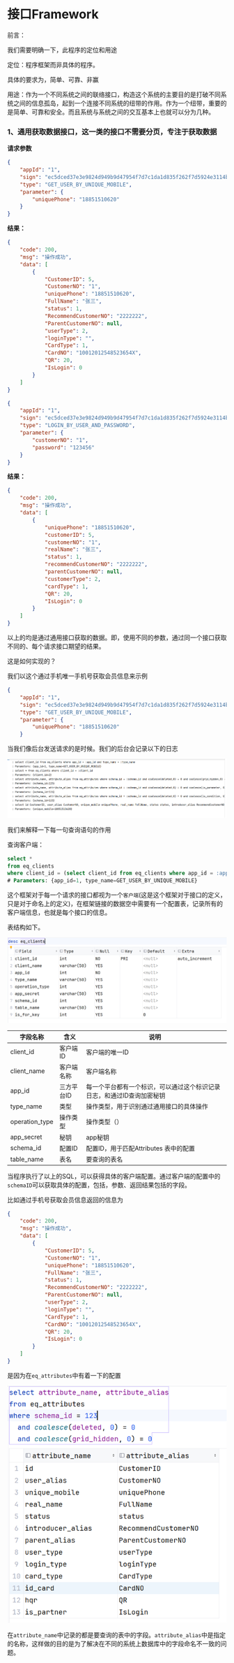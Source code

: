 # 接口Framework

前言：

我们需要明确一下，此程序的定位和用途

定位：程序框架而非具体的程序。

具体的要求为，简单、可靠、非赢 

用途：作为一个不同系统之间的联络接口，构造这个系统的主要目的是打破不同系统之间的信息孤岛，起到一个连接不同系统的纽带的作用。作为一个纽带，重要的是简单、可靠和安全。而且系统与系统之间的交互基本上也就可以分为几种。



### 1、通用获取数据接口，这一类的接口不需要分页，专注于获取数据

**请求参数**

```JSON
{
	"appId": "1",
	"sign": "ec5dced37e3e9824d949b9d47954f7d7c1da1d835f262f7d5924e3114bbb54c0",
	"type": "GET_USER_BY_UNIQUE_MOBILE",
	"parameter": {
		"uniquePhone": "18851510620"
	}
}
```

**结果：**

```JSON
{
	"code": 200,
	"msg": "操作成功",
	"data": [
		{
			"CustomerID": 5,
			"CustomerNO": "1",
			"uniquePhone": "18851510620",
			"FullName": "张三",
			"status": 1,
			"RecommendCustomerNO": "2222222",
			"ParentCustomerNO": null,
			"userType": 2,
			"loginType": "",
			"CardType": 1,
			"CardNO": "10012012548523654X",
			"QR": 20,
			"IsLogin": 0
		}
	]
}
```

```json
{
	"appId": "1",
	"sign": "ec5dced37e3e9824d949b9d47954f7d7c1da1d835f262f7d5924e3114bbb54c0",
	"type": "LOGIN_BY_USER_AND_PASSWORD",
	"parameter": {
		"customerNO": "1",
		"password": "123456"
	}
}
```

**结果：**

```json
{
	"code": 200,
	"msg": "操作成功",
	"data": [
		{
			"uniquePhone": "18851510620",
			"customerID": 5,
			"customerNO": "1",
			"realName": "张三",
			"status": 1,
			"recommendCustomerNO": "2222222",
			"parentCustomerNO": null,
			"customerType": 2,
			"cardType": 1,
			"QR": 20,
			"IsLogin": 0
		}
	]
}
```



以上的均是通过通用接口获取的数据。即，使用不同的参数，通过同一个接口获取不同的、每个请求接口期望的结果。

这是如何实现的？

我们以这个通过手机唯一手机号获取会员信息来示例

```json
{
	"appId": "1",
	"sign": "ec5dced37e3e9824d949b9d47954f7d7c1da1d835f262f7d5924e3114bbb54c0",
	"type": "GET_USER_BY_UNIQUE_MOBILE",
	"parameter": {
		"uniquePhone": "18851510620"
	}

```

当我们像后台发送请求的是时候。我们的后台会记录以下的日志

![image-20240130140516295](./接口Framework.assets/image-20240130140516295.png)

我们来解释一下每一句查询语句的作用

查询客户端：

```sql
select *
from eq_clients
where client_id = (select client_id from eq_clients where app_id = :app_id and type_name = :type_name)
# Parameters: {app_id=1, type_name=GET_USER_BY_UNIQUE_MOBILE}
```

这个框架对于每一个请求的接口都视为一个`客户端`(这是这个框架对于接口的定义，只是对于命名上的定义)，在框架链接的数据空中需要有一个配置表，记录所有的客户端信息，也就是每个接口的信息。

表结构如下。

![image-20240130144607788](./接口Framework.assets/image-20240130144607788.png)

| 字段名称       | 含义       | 说明                                                         |
| -------------- | ---------- | ------------------------------------------------------------ |
| client_id      | 客户端ID   | 客户端的唯一ID                                               |
| client_name    | 客户端名称 | 客户端名称                                                   |
| app_id         | 三方平台ID | 每一个平台都有一个标识，可以通过这个标识记录日志，和通过ID查询加密秘钥 |
| type_name      | 类型       | 操作类型，用于识别通过通用接口的具体操作                     |
| operation_type | 操作类型   | 操作类型（）                                                 |
| app_secret     | 秘钥       | app秘钥                                                      |
| schema_id      | 配置ID     | 配置ID，用于匹配Attributes 表中的配置                        |
| table_name     | 表名       | 要查询的表名                                                 |

当程序执行了以上的SQL，可以获得具体的客户端配置。通过客户端的配置中的`schemaID`可以获取具体的配置，包括，参数、返回结果包括的字段。

比如通过手机号获取会员信息返回的信息为

```json
{
	"code": 200,
	"msg": "操作成功",
	"data": [
		{
			"CustomerID": 5,
			"CustomerNO": "1",
			"uniquePhone": "18851510620",
			"FullName": "张三",
			"status": 1,
			"RecommendCustomerNO": "2222222",
			"ParentCustomerNO": null,
			"userType": 2,
			"loginType": "",
			"CardType": 1,
			"CardNO": "10012012548523654X",
			"QR": 20,
			"IsLogin": 0
		}
	]
}
```

是因为在`eq_attributes`中有着一下的配置

![image-20240130145203515](./接口Framework.assets/image-20240130145203515.png)

在`attribute_name`中记录的都是要查询的表中的字段。`attribute_alias`中是指定的名称，这样做的目的是为了解决在不同的系统上数据库中的字段命名不一致的问题。

